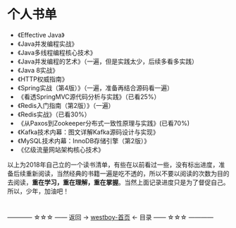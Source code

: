 # 个人书单

* 《Effective Java》
* 《Java并发编程实战》
* 《Java多线程编程核心技术》
* 《Java并发编程的艺术》（一遍，但是实践太少，后续多看多实践）
* 《Java 8实战》
* 《HTTP权威指南》
* 《Spring实战（第4版）》（一遍，准备再结合源码看一遍）
* 《看透SpringMVC源代码分析与实践》（已看25%）
* 《Redis入门指南（第2版）》（一遍）
* 《Redis实战》（已看30%）
* 《从Paxos到Zookeeper分布式一致性原理与实践》(已看70%)
* 《Kafka技术内幕：图文详解Kafka源码设计与实现》
* 《MySQL技术内幕：InnoDB存储引擎（第2版）》
* 《亿级流量网站架构核心技术》

以上为2018年自己立的一个读书清单，有些在以前看过一些，没有标出进度，准备后续重新阅读，当然经典的书籍一遍是吃不透的，所以不要以阅读的次数为目的去阅读，**重在学习，重在理解，重在掌握**。当然上面记录进度只是为了督促自己。所以，少年，加油吧！

#
———— ☆☆☆ —— 返回 -> [westboy-首页](../../../README.md) <- 目录 —— ☆☆☆ ————